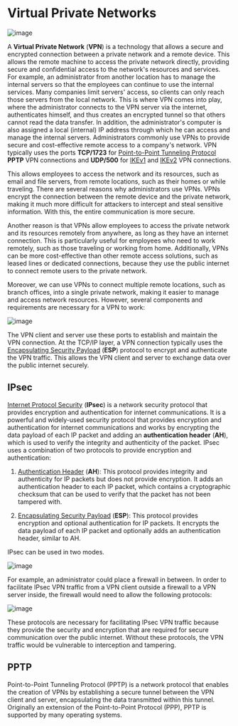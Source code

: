 # Virtual Private Networks

![image](https://github.com/user-attachments/assets/2f9d663f-dc44-490b-a3b9-ae3d23e45df8)

A **Virtual Private Network** (**VPN**) is a technology that allows a secure and encrypted connection between a private network and a remote device. This allows the remote machine to access the private network directly, providing secure and confidential access to the network's resources and services. For example, an administrator from another location has to manage the internal servers so that the employees can continue to use the internal services. Many companies limit servers' access, so clients can only reach those servers from the local network. This is where VPN comes into play, where the administrator connects to the VPN server via the internet, authenticates himself, and thus creates an encrypted tunnel so that others cannot read the data transfer. In addition, the administrator's computer is also assigned a local (internal) IP address through which he can access and manage the internal servers. Administrators commonly use VPNs to provide secure and cost-effective remote access to a company's network. VPN typically uses the ports **TCP/1723** for [Point-to-Point Tunneling Protocol](https://www.lifewire.com/home-networking-4781492) **PPTP** VPN connections and **UDP/500** for [IKEv1](https://www.cisco.com/c/en/us/support/docs/security-vpn/ipsec-negotiation-ike-protocols/217432-understand-ipsec-ikev1-protocol.html) and [IKEv2](https://nordvpn.com/blog/ikev2ipsec/) VPN connections.

This allows employees to access the network and its resources, such as email and file servers, from remote locations, such as their homes or while traveling. There are several reasons why administrators use VPNs. VPNs encrypt the connection between the remote device and the private network, making it much more difficult for attackers to intercept and steal sensitive information. With this, the entire communication is more secure.

Another reason is that VPNs allow employees to access the private network and its resources remotely from anywhere, as long as they have an internet connection. This is particularly useful for employees who need to work remotely, such as those traveling or working from home. Additionally, VPNs can be more cost-effective than other remote access solutions, such as leased lines or dedicated connections, because they use the public internet to connect remote users to the private network.

Moreover, we can use VPNs to connect multiple remote locations, such as branch offices, into a single private network, making it easier to manage and access network resources. However, several components and requirements are necessary for a VPN to work:

![image](https://github.com/user-attachments/assets/e56022cb-af9a-463a-a04e-ec94fd401397)

The VPN client and server use these ports to establish and maintain the VPN connection. At the TCP/IP layer, a VPN connection typically uses the [Encapsulating Security Payload](https://www.ibm.com/docs/en/i/7.4?topic=protocols-encapsulating-security-payload) (**ESP**) protocol to encrypt and authenticate the VPN traffic. This allows the VPN client and server to exchange data over the public internet securely.

## IPsec

[Internet Protocol Security](https://www.cloudflare.com/learning/network-layer/what-is-ipsec/) (**IPsec**) is a network security protocol that provides encryption and authentication for internet communications. It is a powerful and widely-used security protocol that provides encryption and authentication for internet communications and works by encrypting the data payload of each IP packet and adding an **authentication header** (**AH**), which is used to verify the integrity and authenticity of the packet. IPsec uses a combination of two protocols to provide encryption and authentication:

1. [Authentication Header](https://www.ibm.com/docs/en/i/7.1?topic=protocols-authentication-header) (**AH**): This protocol provides integrity and authenticity for IP packets but does not provide encryption. It adds an authentication header to each IP packet, which contains a cryptographic checksum that can be used to verify that the packet has not been tampered with.

2. [Encapsulating Security Payload](https://www.ibm.com/docs/en/i/7.4?topic=protocols-encapsulating-security-payload) (**ESP**): This protocol provides encryption and optional authentication for IP packets. It encrypts the data payload of each IP packet and optionally adds an authentication header, similar to AH.

IPsec can be used in two modes.

![image](https://github.com/user-attachments/assets/b399fd88-4aa4-4e83-bd71-a1118082de1f)

For example, an administrator could place a firewall in between. In order to facilitate IPsec VPN traffic from a VPN client outside a firewall to a VPN server inside, the firewall would need to allow the following protocols:

![image](https://github.com/user-attachments/assets/774b7592-f58e-4cf2-813f-884f7346ff04)

These protocols are necessary for facilitating IPsec VPN traffic because they provide the security and encryption that are required for secure communication over the public internet. Without these protocols, the VPN traffic would be vulnerable to interception and tampering.

## PPTP

Point-to-Point Tunneling Protocol (PPTP) is a network protocol that enables the creation of VPNs by establishing a secure tunnel between the VPN client and server, encapsulating the data transmitted within this tunnel. Originally an extension of the Point-to-Point Protocol (PPP), PPTP is supported by many operating systems.
